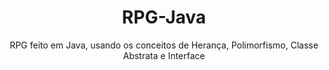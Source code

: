 <div align="center">
  <h1>RPG-Java</h1>
  <p>RPG feito em Java, usando os conceitos de Herança, Polimorfismo, Classe Abstrata e Interface<p></p>
</div>
